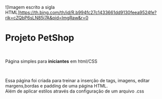 ![Imagem escrito a sigla HTML]https://th.bing.com/th/id/R.b994fc27c1433661dd9130feea9524fe?rik=cZQbP6sLN85j7A&pid=ImgRaw&r=0
<H1>Projeto PetShop</H1>
<br>
<p> Página simples para <strong>iniciantes</strong> em html/CSS</p>
<br>
<p> Essa página foi criada para treinar a inserção de tags, imagens, editar margens,bordas e padding de uma página HTML.<br>
Além de aplicar estilos através da configuração de um arquivo .css </p>
